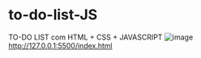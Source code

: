 # to-do-list-JS
TO-DO LIST com HTML + CSS + JAVASCRIPT 
![image](https://github.com/ThaisVitoriaFS/to-do-list-JS/assets/160156403/1a9ed2f4-b220-4ae0-96d6-ea559277eabc)
http://127.0.0.1:5500/index.html
